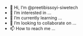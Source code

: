 - 👋 Hi, I’m @preetibissoyi-siwetech
- 👀 I’m interested in ...
- 🌱 I’m currently learning ...
- 💞️ I’m looking to collaborate on ...
- 📫 How to reach me ...

<!---
preetibissoyi-siwetech/preetibissoyi-siwetech is a ✨ special ✨ repository because its `README.md` (this file) appears on your GitHub profile.
You can click the Preview link to take a look at your changes.
--->
